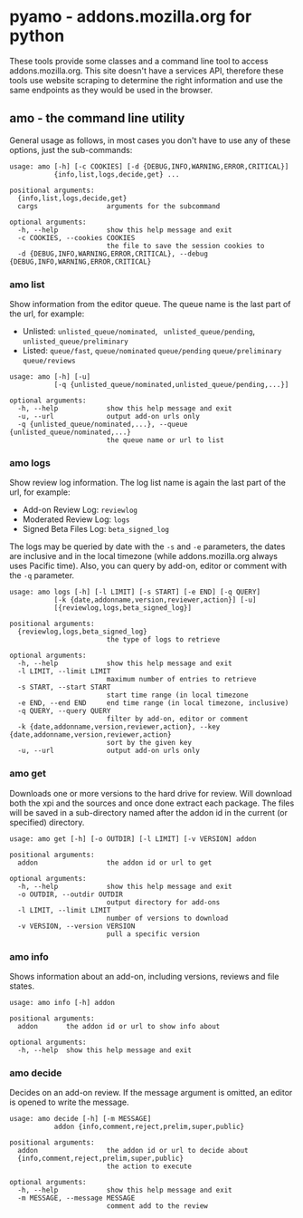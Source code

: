 pyamo - addons.mozilla.org for python
=====================================

These tools provide some classes and a command line tool to access
addons.mozilla.org. This site doesn't have a services API, therefore these
tools use website scraping to determine the right information and use the same
endpoints as they would be used in the browser.


amo - the command line utility
----------------------------------

General usage as follows, in most cases you don't have to use any of these
options, just the sub-commands:

```
usage: amo [-h] [-c COOKIES] [-d {DEBUG,INFO,WARNING,ERROR,CRITICAL}]
           {info,list,logs,decide,get} ...

positional arguments:
  {info,list,logs,decide,get}
  cargs                 arguments for the subcommand

optional arguments:
  -h, --help            show this help message and exit
  -c COOKIES, --cookies COOKIES
                        the file to save the session cookies to
  -d {DEBUG,INFO,WARNING,ERROR,CRITICAL}, --debug {DEBUG,INFO,WARNING,ERROR,CRITICAL}
```
### amo list
Show information from the editor queue. The queue name is the last part of the
url, for example:
* Unlisted: `unlisted_queue/nominated`, ` unlisted_queue/pending`, `unlisted_queue/preliminary`
* Listed: `queue/fast`, `queue/nominated` `queue/pending` `queue/preliminary` `queue/reviews`

```
usage: amo [-h] [-u]
           [-q {unlisted_queue/nominated,unlisted_queue/pending,...}]

optional arguments:
  -h, --help            show this help message and exit
  -u, --url             output add-on urls only
  -q {unlisted_queue/nominated,...}, --queue {unlisted_queue/nominated,...}
                        the queue name or url to list

```

### amo logs
Show review log information. The log list name is again the last part of the
url, for example:
* Add-on Review Log: `reviewlog`
* Moderated Review Log: `logs`
* Signed Beta Files Log: `beta_signed_log`

The logs may be queried by date with the `-s` and `-e` parameters, the dates
are inclusive and in the local timezone (while addons.mozilla.org always uses
Pacific time). Also, you can query by add-on, editor or comment with the `-q`
parameter.

```
usage: amo logs [-h] [-l LIMIT] [-s START] [-e END] [-q QUERY]
           [-k {date,addonname,version,reviewer,action}] [-u]
           [{reviewlog,logs,beta_signed_log}]

positional arguments:
  {reviewlog,logs,beta_signed_log}
                        the type of logs to retrieve

optional arguments:
  -h, --help            show this help message and exit
  -l LIMIT, --limit LIMIT
                        maximum number of entries to retrieve
  -s START, --start START
                        start time range (in local timezone
  -e END, --end END     end time range (in local timezone, inclusive)
  -q QUERY, --query QUERY
                        filter by add-on, editor or comment
  -k {date,addonname,version,reviewer,action}, --key {date,addonname,version,reviewer,action}
                        sort by the given key
  -u, --url             output add-on urls only
```


### amo get
Downloads one or more versions to the hard drive for review. Will download both the xpi and the sources and once done extract each package. The files will be saved in a sub-directory named after the addon id in the current (or specified) directory.

```
usage: amo get [-h] [-o OUTDIR] [-l LIMIT] [-v VERSION] addon

positional arguments:
  addon                 the addon id or url to get

optional arguments:
  -h, --help            show this help message and exit
  -o OUTDIR, --outdir OUTDIR
                        output directory for add-ons
  -l LIMIT, --limit LIMIT
                        number of versions to download
  -v VERSION, --version VERSION
                        pull a specific version
```

### amo info
Shows information about an add-on, including versions, reviews and file states.

```
usage: amo info [-h] addon

positional arguments:
  addon       the addon id or url to show info about

optional arguments:
  -h, --help  show this help message and exit
```

### amo decide
Decides on an add-on review. If the message argument is omitted, an editor is opened to write the message.

```
usage: amo decide [-h] [-m MESSAGE]
           addon {info,comment,reject,prelim,super,public}

positional arguments:
  addon                 the addon id or url to decide about
  {info,comment,reject,prelim,super,public}
                        the action to execute

optional arguments:
  -h, --help            show this help message and exit
  -m MESSAGE, --message MESSAGE
                        comment add to the review
```

